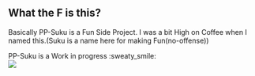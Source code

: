 ## What the F is this?
Basically PP-Suku is a Fun Side Project. I was a bit High on Coffee when I named this.(Suku is a name here for making Fun(no-offense))     

PP-Suku is a Work in progress :sweaty_smile:        
![](Peek%202019-09-09%2012-15.gif)
